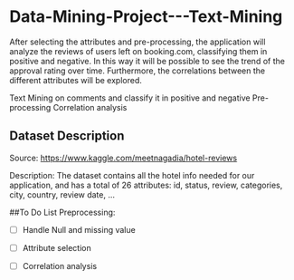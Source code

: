 # Data-Mining-Project---Text-Mining
After selecting the attributes and pre-processing, the application will analyze the reviews of users left on booking.com, classifying them in positive and negative. In this way it will be possible to see the trend of the approval rating over time.
Furthermore, the correlations between the different attributes will be explored.

Text Mining on comments and classify it in positive and negative
Pre-processing
Correlation analysis


## Dataset Description
Source: https://www.kaggle.com/meetnagadia/hotel-reviews

Description: The dataset contains all the hotel info needed for our application, and has a total of 26 attributes: id, status, review, categories, city, country, review date, ...

##To Do List
Preprocessing: 
-[ ] Handle Null and missing value
-[ ] Attribute selection
-[ ] Correlation analysis


